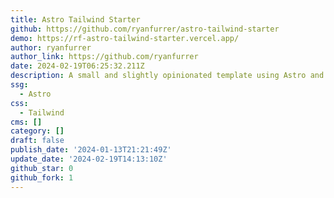 ```yaml
---
title: Astro Tailwind Starter
github: https://github.com/ryanfurrer/astro-tailwind-starter
demo: https://rf-astro-tailwind-starter.vercel.app/
author: ryanfurrer
author_link: https://github.com/ryanfurrer
date: 2024-02-19T06:25:32.211Z
description: A small and slightly opinionated template using Astro and Tailwind CSS.
ssg:
  - Astro
css:
  - Tailwind
cms: []
category: []
draft: false
publish_date: '2024-01-13T21:21:49Z'
update_date: '2024-02-19T14:13:10Z'
github_star: 0
github_fork: 1
---
```

